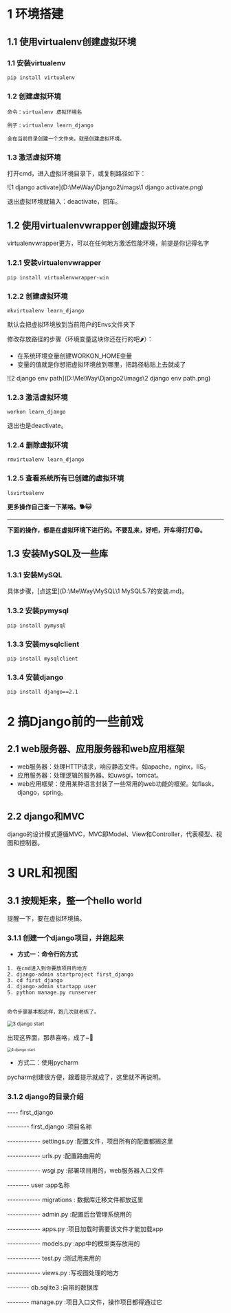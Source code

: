 # 1 环境搭建

## 1.1 使用virtualenv创建虚拟环境



### 1.1 安装virtualenv

```
pip install virtualenv
```



### 1.2 创建虚拟环境

```
命令：virtualenv 虚拟环境名

例子：virtualenv learn_django

会在当前目录创建一个文件夹，就是创建虚拟环境。
```



### 1.3 激活虚拟环境

打开cmd，进入虚拟环境目录下，或复制路径如下：

![1 django activate](D:\Me\Way\Django2\imags\1 django activate.png)



退出虚拟环境就输入：deactivate，回车。





## 1.2 使用virtualenvwrapper创建虚拟环境

virtualenvwrapper更方，可以在任何地方激活性能环境，前提是你记得名字



### 1.2.1 安装virtualenvwrapper



```
pip install virtualenvwrapper-win
```



### 1.2.2 创建虚拟环境



```
mkvirtualenv learn_django
```



默认会把虚拟环境放到当前用户的Envs文件夹下

修改存放路径的步骤（环境变量这块你还在行的吧🌶）：

- 在系统环境变量创建WORKON_HOME变量
- 变量的值就是你想把虚拟环境放到哪里，把路径粘贴上去就成了

![2 django env path](D:\Me\Way\Django2\imags\2 django env path.png)





### 1.2.3 激活虚拟环境



```
workon learn_django
```

退出也是deactivate。



### 1.2.4 删除虚拟环境



```
rmvirtualenv learn_django
```



### 1.2.5 查看系统所有已创建的虚拟环境

```
lsvirtualenv
```



**更多操作自己查一下某咯。🐕🐱**





------

**下面的操作，都是在虚拟环境下进行的。不要乱来，好吧，开车得打灯😄。**





## 1.3 安装MySQL及一些库

### 1.3.1 安装MySQL

具体步骤，[点这里](D:\Me\Way\MySQL\1 MySQL5.7的安装.md)。



### 1.3.2 安装pymysql

```
pip install pymysql
```



### 1.3.3 安装mysqlclient

```
pip install mysqlclient
```



### 1.3.4 安装django

```
pip install django==2.1
```





#  2 搞Django前的一些前戏



## 2.1 web服务器、应用服务器和web应用框架



- web服务器：处理HTTP请求，响应静态文件。如apache，nginx，IIS。
- 应用服务器：处理逻辑的服务器。如uwsgi，tomcat。
- web应用框架：使用某种语言封装了一些常用的web功能的框架。如flask，django，spring。



## 2.2 django和MVC

django的设计模式遵循MVC，MVC即Model、View和Controller，代表模型、视图和控制器。









# 3 URL和视图



## 3.1 按规矩来，整一个hello world

提醒一下，要在虚拟环境搞。



### 3.1.1 创建一个django项目，并跑起来



- **方式一：命令行的方式**

```
1. 在cmd进入到你要放项目的地方
2. django-admin startproject first_django
3. cd first_django
4. django-admin startapp user
5. python manage.py runserver


命令步骤基本都这样，跑几次就老练了。
```

<img src="D:\Me\Way\Django2\imags\3 django start.png" alt="3 django start" style="zoom: 80%;" />



出现这界面，那恭喜咯，成了~🐖

<img src="D:\Me\Way\Django2\imags\4 django start.png" alt="4 django start" style="zoom: 60%;" />







- 方式二：使用pycharm

pycharm创建很方便，跟着提示就成了，这里就不再说明。



### 3.1.2 django的目录介绍

---- first_django

-------- first_django       :项目名称

------------ settings.py    :配置文件，项目所有的配置都搁这里

------------ urls.py            :配置路由用的

------------ wsgi.py           :部署项目用的，web服务器入口文件

-------- user                     :app名称  

------------ migrations     : 数据库迁移文件都放这里

------------ admin.py        :配置后台管理系统用的

------------ apps.py           :项目加载时需要该文件才能加载app

------------ models.py       :app中的模型类存放用的

------------ test.py              :测试用来用的

------------ views.py           :写视图处理的地方

-------- db.sqlite3              :自带的数据库

-------- manage.py            :项目入口文件，操作项目都得通过它









